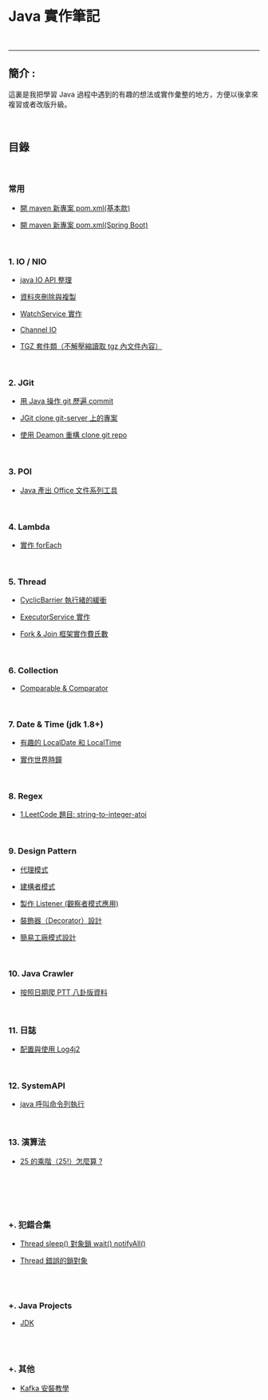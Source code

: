 # Java 實作筆記

<br>

--------------------------


## 簡介 :

這裏是我把學習 Java 過程中遇到的有趣的想法或實作彙整的地方，方便以後拿來複習或者改版升級。

<br>

## 目錄

<br>

### 常用

* [開 maven 新專案 pom.xml(基本款)](./maven/basic/pom.xml)

* [開 maven 新專案 pom.xml(Spring Boot)](./maven/spring_boot/pom.xml)

<br>

### 1. IO / NIO

* [java IO API 整理](./IO/javaIOApi整理)

* [資料夾刪除與複製](./IO/資料夾刪除與複製)

* [WatchService 實作](./IO/WatchService實作)

* [Channel IO](./IO/Channel_IO/.README.md)

* [TGZ 套件類（不解壓縮讀取 tgz 內文件內容）](./IO/TGZ/README.md)

<br>

### 2. JGit

* [用 Java 操作 git 歷遍 commit](./JGit/JGitWalkCommit)

* [JGit clone git-server 上的專案](./JGit/JGitCloneRepo)

* [使用 Deamon 重構 clone git repo](./JGit/DeamonRefactor)

<br>

### 3. POI

* [Java 產出 Office 文件系列工具](./POI)

<br>

### 4. Lambda

* [實作 forEach](./Lambda/實作forEach)

<br>


### 5. Thread

* [CyclicBarrier 執行緒的緩衝](./Thread/CyclicBarrier)

* [ExecutorService 實作](./Thread/ExecutorService)

* [Fork & Join 框架實作費氏數](./Thread/Fork&Join)

<br>

### 6. Collection

* [Comparable & Comparator](./Collection/Comparable&Comparator)

<br>

### 7. Date & Time (jdk 1.8+)

* [有趣的 LocalDate 和 LocalTime](./Date&Time/LocalDate&LocalTime)

* [實作世界時鐘](./Date&Time/WorldClock)

<br>

### 8. Regex

* [1.LeetCode 題目: string-to-integer-atoi](./Regex/atio)

<br>

### 9. Design Pattern

* [代理模式](./DesignPattern/ProxyMode)

* [建構者模式](./DesignPattern/builderPattern)

* [製作 Listener (觀察者模式應用)](./DesignPattern/Listener/README.md)

* [裝飾器（Decorator）設計](./DesignPattern/Decorator/README.md)

* [簡易工廠模式設計](./DesignPattern/Factory/README.md)

<br>

### 10. Java Crawler

* [按照日期爬 PTT 八卦版資料](./JavaCrawler/PttGossipCrawler)

<br>


### 11. 日誌

* [配置與使用 Log4j2](./javaLogger/Log4j2)

<br>

### 12. SystemAPI

*   [java 呼叫命令列執行](./SystemAPI/Process)

<br>

### 13. 演算法

*   [25 的乘階（25!）怎麼算 ?](./Algorithm/Factorial/README.md)

<br>
<br>
<br>
<br>

 ### +. 犯錯合集

 * [Thread sleep() 對象鎖 wait() notifyAll()](./MistakeCollection/ThreadMistake.md)

 * [Thread 錯誤的鎖對象](./MistakeCollection/wrongSynchronized.md)

 <br>
 <br>

 ### +. Java Projects

 * [JDK]()


<br>
<br>

  ### +. 其他

 * [Kafka 安裝教學](./others/kafka_install/README.md)

